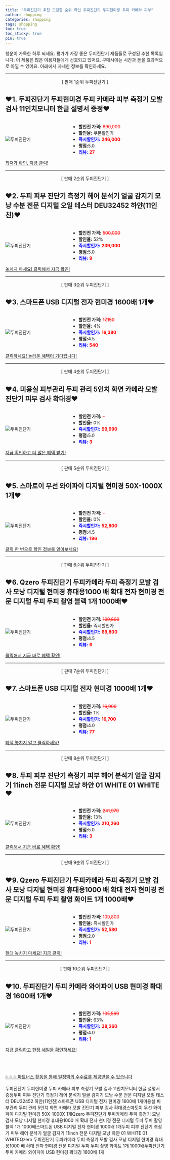```yaml
---
title: "두피진단기 추천 모던한 순위 확인 두피진단기 두피현미경 두피 카메라 피부"
author: shopping
categories: shopping
tags: shopping
toc: true
toc_sticky: true
pin: true
---
```

행운이 가득한 하루 되세요. 평가가 가장 좋은 두피진단기 제품들로 구성된 추천 목록입니다. 이 제품은 많은 이용자들에게 선호되고 있어요. 구매시에는 시간과 돈을 효과적으로 아낄 수 있어요. 아래에서 자세한 정보를 확인하세요.

---
<p class="toplist" style="margin: 0 auto; display: block; width: fit-content;">[ 판매 1순위 두피진단기 ]</p>

<h2><strong>❤️1. 두피진단기 두피현미경 두피 카메라 피부 측정기 모발 검사 11인치모니터 한글 설명서 증정❤️</strong></h2>

<div style="display: flex; align-items: center;">
    <div style="flex: 0.4;">
        <img src="https://thumbnail7.coupangcdn.com/thumbnails/remote/230x230ex/image/vendor_inventory/e6a1/d4521dd292368c4d2cefefa4db0058c74c051c15a749eaeae15a8820b676.png" alt="두피진단기" style="max-width: 100%;">
    </div>
    <div style="flex: 0.6; margin-left: 10px;">
        <ul>
            <li><strong>할인전 가격:</strong> <del style="color: red;">690,000</del></li>
            <li><strong>할인율:</strong> 쿠폰할인가</li>
            <li><span style='color:blue'><strong>즉시할인가:</strong></span> <span style='color:red'><strong>246,000</strong></span></li>
            <li><strong>평점:</strong>5.0</li>
            <li><span style='color:blue'><strong>리뷰:</strong></span> <span style='color:red'><strong>27</strong></span></li>
        </ul>
    </div>
</div>
<div class="center">
    <a href="https://William4Davisa.github.io?lptag=AF9450613&subid=githubio&pageKey=7341658198&traceid=V0-153&itemId=18871301772&vendorItemId=86000055661" class="myButton">
        최저가 확인, 지금 클릭!
    </a>
</div>


---
<p class="toplist" style="margin: 0 auto; display: block; width: fit-content;">[ 판매 2순위 두피진단기 ]</p>

<h2><strong>❤️2. 두피 피부 진단기 측정기 헤어 분석기 얼굴 감지기 모낭 수분 전문 디지털 오일 테스터 DEU32452 하얀(11인친)❤️</strong></h2>

<div style="display: flex; align-items: center;">
    <div style="flex: 0.4;">
        <img src="https://thumbnail6.coupangcdn.com/thumbnails/remote/230x230ex/image/vendor_inventory/c13e/e7291f38ae8dfa59a91e444d0fc280d73b617ed67701f10efe82260dc1a2.png" alt="두피진단기" style="max-width: 100%;">
    </div>
    <div style="flex: 0.6; margin-left: 10px;">
        <ul>
            <li><strong>할인전 가격:</strong> <del style="color: red;">500,000</del></li>
            <li><strong>할인율:</strong> 52%</li>
            <li><span style='color:blue'><strong>즉시할인가:</strong></span> <span style='color:red'><strong>239,000</strong></span></li>
            <li><strong>평점:</strong>5.0</li>
            <li><span style='color:blue'><strong>리뷰:</strong></span> <span style='color:red'><strong>9</strong></span></li>
        </ul>
    </div>
</div>
<div class="center">
    <a href="https://William4Davisa.github.io?lptag=AF9450613&subid=githubio&pageKey=7699814779&traceid=V0-153&itemId=20612519117&vendorItemId=84960520893" class="myButton">
        놓치지 마세요! 클릭해서 지금 확인!
    </a>
</div>


---
<p class="toplist" style="margin: 0 auto; display: block; width: fit-content;">[ 판매 3순위 두피진단기 ]</p>

<h2><strong>❤️3. 스마트폰 USB 디지털 전자 현미경 1600배 1개❤️</strong></h2>

<div style="display: flex; align-items: center;">
    <div style="flex: 0.4;">
        <img src="https://thumbnail9.coupangcdn.com/thumbnails/remote/230x230ex/image/retail/images/4486472599172700-58799011-1acb-42d8-86ce-f9815107cfc9.jpg" alt="두피진단기" style="max-width: 100%;">
    </div>
    <div style="flex: 0.6; margin-left: 10px;">
        <ul>
            <li><strong>할인전 가격:</strong> <del style="color: red;">17,150</del></li>
            <li><strong>할인율:</strong> 4%</li>
            <li><span style='color:blue'><strong>즉시할인가:</strong></span> <span style='color:red'><strong>16,380</strong></span></li>
            <li><strong>평점:</strong>4.5</li>
            <li><span style='color:blue'><strong>리뷰:</strong></span> <span style='color:red'><strong>540</strong></span></li>
        </ul>
    </div>
</div>
<div class="center">
    <a href="https://William4Davisa.github.io?lptag=AF9450613&subid=githubio&pageKey=8234426516&traceid=V0-153&itemId=12828709578&vendorItemId=80094431126" class="myButton">
        클릭하세요! 놀라운 혜택이 기다립니다!
    </a>
</div>


---
<p class="toplist" style="margin: 0 auto; display: block; width: fit-content;">[ 판매 4순위 두피진단기 ]</p>

<h2><strong>❤️4. 미용실 피부관리 두피 관리 5인치 화면 카메라 모발 진단기 피부 검사 확대경❤️</strong></h2>

<div style="display: flex; align-items: center;">
    <div style="flex: 0.4;">
        <img src="https://thumbnail6.coupangcdn.com/thumbnails/remote/230x230ex/image/vendor_inventory/9f86/4b3b20402ad4b75ec8d9a112f9d036173aded0622aab18f6bd8e5c7b685b.jpeg" alt="두피진단기" style="max-width: 100%;">
    </div>
    <div style="flex: 0.6; margin-left: 10px;">
        <ul>
            <li><strong>할인전 가격:</strong> <del style="color: red;">-</del></li>
            <li><strong>할인율:</strong> 0%</li>
            <li><span style='color:blue'><strong>즉시할인가:</strong></span> <span style='color:red'><strong>99,990</strong></span></li>
            <li><strong>평점:</strong>5.0</li>
            <li><span style='color:blue'><strong>리뷰:</strong></span> <span style='color:red'><strong>3</strong></span></li>
        </ul>
    </div>
</div>
<div class="center">
    <a href="https://William4Davisa.github.io?lptag=AF9450613&subid=githubio&pageKey=6113666541&traceid=V0-153&itemId=11538808720&vendorItemId=90661100172" class="myButton">
        지금 확인하고 더 많은 혜택 받기!
    </a>
</div>


---
<p class="toplist" style="margin: 0 auto; display: block; width: fit-content;">[ 판매 5순위 두피진단기 ]</p>

<h2><strong>❤️5. 스마토이 무선 와이파이 디지털 현미경 50X-1000X 1개❤️</strong></h2>

<div style="display: flex; align-items: center;">
    <div style="flex: 0.4;">
        <img src="https://thumbnail6.coupangcdn.com/thumbnails/remote/230x230ex/image/rs_quotation_api/i7bc00hf/813b016e76fd4cc39df7783f4028a3b3.jpg" alt="두피진단기" style="max-width: 100%;">
    </div>
    <div style="flex: 0.6; margin-left: 10px;">
        <ul>
            <li><strong>할인전 가격:</strong> <del style="color: red;">-</del></li>
            <li><strong>할인율:</strong> 0%</li>
            <li><span style='color:blue'><strong>즉시할인가:</strong></span> <span style='color:red'><strong>52,800</strong></span></li>
            <li><strong>평점:</strong>4.5</li>
            <li><span style='color:blue'><strong>리뷰:</strong></span> <span style='color:red'><strong>196</strong></span></li>
        </ul>
    </div>
</div>
<div class="center">
    <a href="https://William4Davisa.github.io?lptag=AF9450613&subid=githubio&pageKey=5233162825&traceid=V0-153&itemId=7371745407&vendorItemId=74662913684" class="myButton">
        클릭 한 번으로 할인 정보를 알아보세요!
    </a>
</div>


---
<p class="toplist" style="margin: 0 auto; display: block; width: fit-content;">[ 판매 6순위 두피진단기 ]</p>

<h2><strong>❤️6. Qzero 두피진단기 두피카메라 두피 측정기 모발 검사 모낭 디지털 현미경 휴대용1000 배 확대 전자 현미경 전문 디지털 두피 두피 촬영 블랙 1개 1000배❤️</strong></h2>

<div style="display: flex; align-items: center;">
    <div style="flex: 0.4;">
        <img src="https://thumbnail9.coupangcdn.com/thumbnails/remote/230x230ex/image/vendor_inventory/b5b2/70cce0e7e6c3e3d2582d9eca87708110b10b078fdaf372cd7a7ed2af8fab.jpg" alt="두피진단기" style="max-width: 100%;">
    </div>
    <div style="flex: 0.6; margin-left: 10px;">
        <ul>
            <li><strong>할인전 가격:</strong> <del style="color: red;">109,800</del></li>
            <li><strong>할인율:</strong> 즉시할인가</li>
            <li><span style='color:blue'><strong>즉시할인가:</strong></span> <span style='color:red'><strong>69,800</strong></span></li>
            <li><strong>평점:</strong>4.5</li>
            <li><span style='color:blue'><strong>리뷰:</strong></span> <span style='color:red'><strong>6</strong></span></li>
        </ul>
    </div>
</div>
<div class="center">
    <a href="https://William4Davisa.github.io?lptag=AF9450613&subid=githubio&pageKey=7769503305&traceid=V0-153&itemId=19885254815&vendorItemId=86985655393" class="myButton">
        클릭해서 지금 바로 혜택 확인!
    </a>
</div>


---
<p class="toplist" style="margin: 0 auto; display: block; width: fit-content;">[ 판매 7순위 두피진단기 ]</p>

<h2><strong>❤️7. 스마트폰 USB 디지털 전자 현미경 1000배 1개❤️</strong></h2>

<div style="display: flex; align-items: center;">
    <div style="flex: 0.4;">
        <img src="https://thumbnail10.coupangcdn.com/thumbnails/remote/230x230ex/image/retail/images/6598555423993161-0fc5a02a-2114-4f39-a459-1fc9880afe12.jpg" alt="두피진단기" style="max-width: 100%;">
    </div>
    <div style="flex: 0.6; margin-left: 10px;">
        <ul>
            <li><strong>할인전 가격:</strong> <del style="color: red;">16,900</del></li>
            <li><strong>할인율:</strong> 1%</li>
            <li><span style='color:blue'><strong>즉시할인가:</strong></span> <span style='color:red'><strong>16,700</strong></span></li>
            <li><strong>평점:</strong>4.0</li>
            <li><span style='color:blue'><strong>리뷰:</strong></span> <span style='color:red'><strong>77</strong></span></li>
        </ul>
    </div>
</div>
<div class="center">
    <a href="https://William4Davisa.github.io?lptag=AF9450613&subid=githubio&pageKey=6271634144&traceid=V0-153&itemId=12828709573&vendorItemId=80094431104" class="myButton">
        혜택 놓치지 말고 클릭하세요!
    </a>
</div>


---
<p class="toplist" style="margin: 0 auto; display: block; width: fit-content;">[ 판매 8순위 두피진단기 ]</p>

<h2><strong>❤️8. 두피 피부 진단기 측정기 피부 헤어 분석기 얼굴 감지기 11inch 전문 디지털 모낭 하얀 01 WHITE 01 WHITE❤️</strong></h2>

<div style="display: flex; align-items: center;">
    <div style="flex: 0.4;">
        <img src="https://thumbnail8.coupangcdn.com/thumbnails/remote/230x230ex/image/vendor_inventory/8b92/6f25fbbfa5d7b1f7628bdcf865be1afa65427e7f510cdef8c74337561e39.jpg" alt="두피진단기" style="max-width: 100%;">
    </div>
    <div style="flex: 0.6; margin-left: 10px;">
        <ul>
            <li><strong>할인전 가격:</strong> <del style="color: red;">241,970</del></li>
            <li><strong>할인율:</strong> 13%</li>
            <li><span style='color:blue'><strong>즉시할인가:</strong></span> <span style='color:red'><strong>210,260</strong></span></li>
            <li><strong>평점:</strong>5.0</li>
            <li><span style='color:blue'><strong>리뷰:</strong></span> <span style='color:red'><strong>3</strong></span></li>
        </ul>
    </div>
</div>
<div class="center">
    <a href="https://William4Davisa.github.io?lptag=AF9450613&subid=githubio&pageKey=6739529132&traceid=V0-153&itemId=15727516371&vendorItemId=86309874790" class="myButton">
        클릭해서 지금 바로 혜택 확인!
    </a>
</div>


---
<p class="toplist" style="margin: 0 auto; display: block; width: fit-content;">[ 판매 9순위 두피진단기 ]</p>

<h2><strong>❤️9. Qzero 두피진단기 두피카메라 두피 측정기 모발 검사 모낭 디지털 현미경 휴대용1000 배 확대 전자 현미경 전문 디지털 두피 두피 촬영 화이트 1개 1000배❤️</strong></h2>

<div style="display: flex; align-items: center;">
    <div style="flex: 0.4;">
        <img src="https://thumbnail8.coupangcdn.com/thumbnails/remote/230x230ex/image/vendor_inventory/0e3f/1fdeb67e351801de76d6e5adf87d91c90d462f334a72cdf755b67f7d9e56.jpg" alt="두피진단기" style="max-width: 100%;">
    </div>
    <div style="flex: 0.6; margin-left: 10px;">
        <ul>
            <li><strong>할인전 가격:</strong> <del style="color: red;">109,800</del></li>
            <li><strong>할인율:</strong> 즉시할인가</li>
            <li><span style='color:blue'><strong>즉시할인가:</strong></span> <span style='color:red'><strong>52,580</strong></span></li>
            <li><strong>평점:</strong>2.0</li>
            <li><span style='color:blue'><strong>리뷰:</strong></span> <span style='color:red'><strong>1</strong></span></li>
        </ul>
    </div>
</div>
<div class="center">
    <a href="https://William4Davisa.github.io?lptag=AF9450613&subid=githubio&pageKey=7553780587&traceid=V0-153&itemId=19885254811&vendorItemId=86985655380" class="myButton">
        절대 놓치지 마세요! 지금 클릭!
    </a>
</div>


---
<p class="toplist" style="margin: 0 auto; display: block; width: fit-content;">[ 판매 10순위 두피진단기 ]</p>

<h2><strong>❤️10. 두피진단기 두피 카메라 와이파이 USB 현미경 확대경 1600배 1개❤️</strong></h2>

<div style="display: flex; align-items: center;">
    <div style="flex: 0.4;">
        <img src="https://thumbnail6.coupangcdn.com/thumbnails/remote/230x230ex/image/vendor_inventory/784f/4df33b5185b5cb761d496555ace2659241f7922c0109aca5655ae25f3159.jpg" alt="두피진단기" style="max-width: 100%;">
    </div>
    <div style="flex: 0.6; margin-left: 10px;">
        <ul>
            <li><strong>할인전 가격:</strong> <del style="color: red;">105,560</del></li>
            <li><strong>할인율:</strong> 63%</li>
            <li><span style='color:blue'><strong>즉시할인가:</strong></span> <span style='color:red'><strong>38,260</strong></span></li>
            <li><strong>평점:</strong>4.0</li>
            <li><span style='color:blue'><strong>리뷰:</strong></span> <span style='color:red'><strong>1</strong></span></li>
        </ul>
    </div>
</div>
<div class="center">
    <a href="https://William4Davisa.github.io?lptag=AF9450613&subid=githubio&pageKey=5838535619&traceid=V0-153&itemId=10125536278&vendorItemId=90559478434" class="myButton">
        지금 클릭하고 한정 세일을 확인하세요!
    </a>
</div>

<br><br><br>[💦 💦 💦 파트너스 활동을 통해 일정액의 수수료를 제공받을 수 있습니다](https://link.coupang.com/a/bcpT2c)<br><br>두피진단기 두피현미경 두피 카메라 피부 측정기 모발 검사 11인치모니터 한글 설명서 증정두피 피부 진단기 측정기 헤어 분석기 얼굴 감지기 모낭 수분 전문 디지털 오일 테스터 DEU32452 하얀(11인친)스마트폰 USB 디지털 전자 현미경 1600배 1개미용실 피부관리 두피 관리 5인치 화면 카메라 모발 진단기 피부 검사 확대경스마토이 무선 와이파이 디지털 현미경 50X-1000X 1개Qzero 두피진단기 두피카메라 두피 측정기 모발 검사 모낭 디지털 현미경 휴대용1000 배 확대 전자 현미경 전문 디지털 두피 두피 촬영 블랙 1개 1000배스마트폰 USB 디지털 전자 현미경 1000배 1개두피 피부 진단기 측정기 피부 헤어 분석기 얼굴 감지기 11inch 전문 디지털 모낭 하얀 01 WHITE 01 WHITEQzero 두피진단기 두피카메라 두피 측정기 모발 검사 모낭 디지털 현미경 휴대용1000 배 확대 전자 현미경 전문 디지털 두피 두피 촬영 화이트 1개 1000배두피진단기 두피 카메라 와이파이 USB 현미경 확대경 1600배 1개